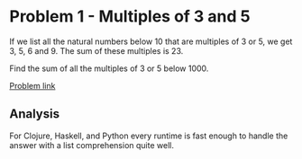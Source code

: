 # Problem 1 - Multiples of 3 and 5

If we list all the natural numbers below 10 that are multiples of 3 or 5, we get 3, 5, 6 and 9. The sum of these multiples is 23.

Find the sum of all the multiples of 3 or 5 below 1000.

[Problem link](https://projecteuler.net/problem=1)

## Analysis

For Clojure, Haskell, and Python every runtime is fast enough to handle the answer with a list comprehension quite well.
